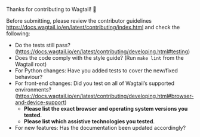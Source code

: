 Thanks for contributing to Wagtail! 🎉

Before submitting, please review the contributor guidelines <https://docs.wagtail.io/en/latest/contributing/index.html> and check the following:

* Do the tests still pass? (https://docs.wagtail.io/en/latest/contributing/developing.html#testing)
* Does the code comply with the style guide? (Run `make lint` from the Wagtail root)
* For Python changes: Have you added tests to cover the new/fixed behaviour?
* For front-end changes: Did you test on all of Wagtail’s supported environments? (https://docs.wagtail.io/en/latest/contributing/developing.html#browser-and-device-support)
    * **Please list the exact browser and operating system versions you tested**.
    * **Please list which assistive technologies you tested**.
* For new features: Has the documentation been updated accordingly?
